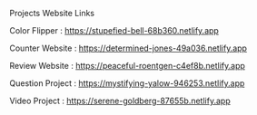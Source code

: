 Projects Website Links

Color Flipper : https://stupefied-bell-68b360.netlify.app

Counter Website : https://determined-jones-49a036.netlify.app

Review Website : https://peaceful-roentgen-c4ef8b.netlify.app

Question Project : https://mystifying-yalow-946253.netlify.app

Video Project : https://serene-goldberg-87655b.netlify.app
